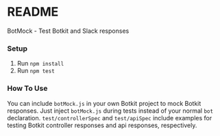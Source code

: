 # README #

BotMock - Test Botkit and Slack responses

### Setup ###

1. Run `npm install`
2. Run `npm test`

### How To Use ###

You can include `botMock.js` in your own Botkit project to mock Botkit responses. Just inject `botMock.js` during tests instead of your normal `bot` declaration. `test/controllerSpec` and `test/apiSpec` include examples for testing
Botkit controller responses and api responses, respectively. 